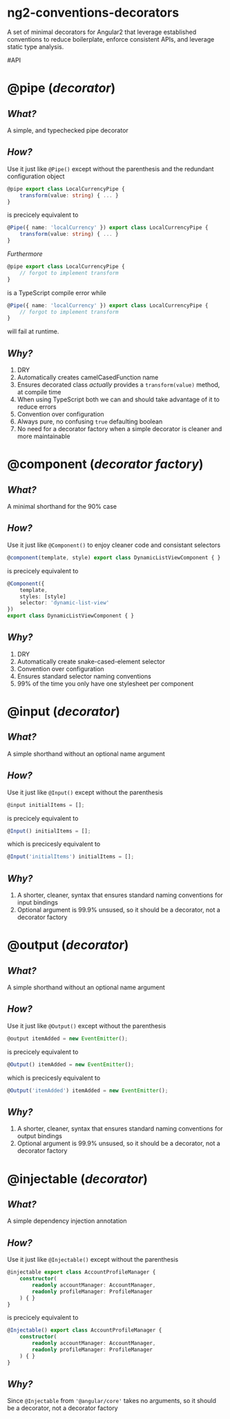 # ng2-conventions-decorators

A set of minimal decorators for Angular2 that leverage established conventions to reduce boilerplate, enforce consistent APIs, and leverage static type analysis.

#API

# @pipe (_decorator_)
## _What?_ 
A simple, and typechecked pipe decorator
## _How?_ 
Use it just like `@Pipe()` except without the parenthesis and the redundant configuration object

```TypeScript
@pipe export class LocalCurrencyPipe {
    transform(value: string) { ... }
}
```
is precicely equivalent to
```TypeScript
@Pipe({ name: 'localCurrency' }) export class LocalCurrencyPipe {
    transform(value: string) { ... }
}
```
_Furthermore_
```TypeScript
@pipe export class LocalCurrencyPipe {
    // forgot to implement transform
}
```
is a TypeScript compile error while 
```TypeScript
@Pipe({ name: 'localCurrency' }) export class LocalCurrencyPipe { 
    // forgot to implement transform
}
```
will fail at runtime.
## _Why?_
1. DRY
1. Automatically creates camelCasedFunction name
1. Ensures decorated class _actually_ provides a `transform(value)` method, at compile time
1. When using TypeScript both we can and should take advantage of it to reduce errors
1. Convention over configuration
1. Always pure, no confusing `true` defaulting boolean
1. No need for a decorator factory when a simple decorator is cleaner and more maintainable

# **@component** (_decorator factory_)
## _What?_ 
A minimal shorthand for the 90% case
## _How?_ 
Use it just like `@Component()` to enjoy cleaner code and consistant selectors
```TypeScript
@component(template, style) export class DynamicListViewComponent { }
```
  is precicely equivalent to
```TypeScript
@Component({
    template,
    styles: [style]
    selector: 'dynamic-list-view'
})
export class DynamicListViewComponent { }
```
## _Why?_
1. DRY
1. Automatically create snake-cased-element selector
1. Convention over configuration
1. Ensures standard selector naming conventions
1. 99% of the time you only have one stylesheet per component

# @input (_decorator_)
## _What?_
A simple shorthand without an optional name argument
## _How?_
Use it just like `@Input()` except without the parenthesis
```TypeScript
@input initialItems = [];
```
is precicely equivalent to
```TypeScript
@Input() initialItems = [];
```
which is precicesly equivalent to

```TypeScript
@Input('initialItems') initialItems = [];
```

## _Why?_
1. A shorter, cleaner, syntax that ensures standard naming conventions for input bindings
1. Optional argument is 99.9% unsused, so it should be a decorator, not a decorator factory

# @output (_decorator_)

## _What?_
A simple shorthand without an optional name argument

## _How?_
Use it just like `@Output()` except without the parenthesis

```TypeScript
@output itemAdded = new EventEmitter();
```

is precicely equivalent to

```TypeScript
@Output() itemAdded = new EventEmitter();
```

which is precicesly equivalent to

```TypeScript
@Output('itemAdded') itemAdded = new EventEmitter();
```

## _Why?_
1. A shorter, cleaner, syntax that ensures standard naming conventions for output bindings
1. Optional argument is 99.9% unsused, so it should be a decorator, not a decorator factory

# @injectable (_decorator_)

## _What?_ 
A simple dependency injection annotation

## _How?_ 
Use it just like `@Injectable()` except without the parenthesis
```TypeScript
@injectable export class AccountProfileManager {
    constructor(
        readonly accountManager: AccountManager,
        readonly profileManager: ProfileManager
    ) { }
}
```
is precicely equivalent to
```TypeScript
@Injectable() export class AccountProfileManager {
    constructor(
        readonly accountManager: AccountManager,
        readonly profileManager: ProfileManager
    ) { }
}
```

## _Why?_ 
Since `@Injectable` from `'@angular/core'` takes no arguments, so it should be a decorator, not a decorator factory
